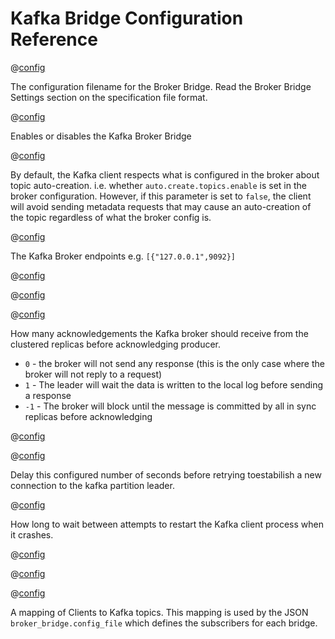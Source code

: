 # Kafka Bridge Configuration Reference



@[config](broker_bridge.config_file,path,'/platform_etc_dir/broker_bridge_config.json',v0.8.8)

The configuration filename for the Broker Bridge.
Read the Broker Bridge Settings section on the specification file format.

@[config](broker_bridge.kafka.enabled,on|off,off,v0.8.8)

Enables or disables the Kafka Broker Bridge


@[config](broker_bridge.kafka.clients.$name.allow_topic_auto_creation,on|off,on,v0.8.8)

By default, the Kafka client respects what is configured in the broker about topic auto-creation. i.e. whether `auto.create.topics.enable`
is set in the broker configuration. However, if this parameter is set
to `false`, the client will avoid sending metadata requests that may cause an auto-creation of the topic regardless of what the broker config is.


@[config](broker_bridge.kafka.clients.$name.endpoints,list(string),See&nbsp;below,v0.8.8)

The Kafka Broker endpoints e.g. `[{"127.0.0.1",9092}]`


@[config](broker_bridge.kafka.clients.$name.max_metadata_sock_retry,integer,5,v0.8.8)

@[config](broker_bridge.kafka.clients.$name.producer.partition_restart_delay_seconds,time_duration_units,10s,v0.8.8)

@[config](broker_bridge.kafka.clients.$name.producer.required_acks,integer,1,v0.8.8)

How many acknowledgements the Kafka broker should receive from the clustered replicas before acknowledging producer.

* `0` - the broker will not send any response (this is the only case where the broker will not reply to a request)
* `1` - The leader will wait the data is written to the local log before sending a response
* `-1` - The broker will block until the message is committed by all in sync replicas before acknowledging

@[config](broker_bridge.kafka.clients.$name.producer.topic_restart_delay_seconds,time_duration_units,10s,v0.8.8)


@[config](broker_bridge.kafka.clients.$name.reconnect_cool_down_seconds,time_duration_units,10s,v0.8.8)

Delay this configured number of seconds before retrying toestabilish a new connection to the kafka partition leader. 


@[config](broker_bridge.kafka.clients.$name.restart_delay_seconds,time_duration_units,10s,v0.8.8)

How long to wait between attempts to restart the Kafka client process when it crashes.


@[config](broker_bridge.kafka.clients.$name.socket.recbuf,bytesize,-,v0.8.8)

@[config](broker_bridge.kafka.clients.$name.socket.sndbuf,bytesize,-,v0.8.8)

@[config](broker_bridge.kafka.topics.$name,string,-,v0.8.8)

A mapping of Clients to Kafka topics. This mapping is used by the JSON
`broker_bridge.config_file` which defines the
subscribers for each bridge.




